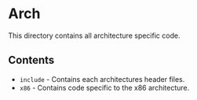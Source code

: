 # Arch
This directory contains all architecture specific code.

## Contents
- `include` - Contains each architectures header files.
- `x86` - Contains code specific to the x86 architecture.

